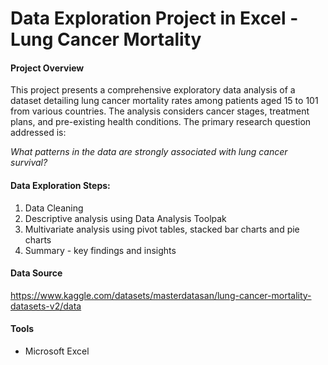 # Data Exploration Project in Excel - Lung Cancer Mortality

#### Project Overview

This project presents a comprehensive exploratory data analysis of a dataset detailing lung cancer mortality rates among patients aged 15 to 101 from various countries. 
The analysis considers cancer stages, treatment plans, and pre-existing health conditions. The primary research question addressed is: 

*What patterns in the data are strongly associated with lung cancer survival?*

#### Data Exploration Steps:

1. Data Cleaning
2. Descriptive analysis using Data Analysis Toolpak
3. Multivariate analysis using pivot tables, stacked bar charts and pie charts
4. Summary - key findings and insights

#### Data Source

https://www.kaggle.com/datasets/masterdatasan/lung-cancer-mortality-datasets-v2/data

#### Tools

- Microsoft Excel


